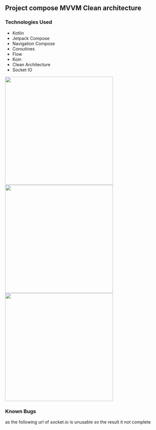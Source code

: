 ## Project compose MVVM Clean architecture

### Technologies Used
- Kotlin
- Jetpack Compose
- Navigation Compose
- Coroutines
- Flow
- Koin
- Clean Architecture
- Socket IO

<img src="https://github.com/user-attachments/assets/41c7e8b1-e730-4ad8-a79c-c571db1bc60e" width="350">
<img src="https://github.com/user-attachments/assets/9f819425-f9ea-446d-8965-8d0e836eadba" width="350">
<img src="https://github.com/user-attachments/assets/84c7e427-bdf7-4c2b-bd1e-fa91a0da66a1" width="350">

### Known Bugs
as the following url of socket.io is unusable so the result it not complete
